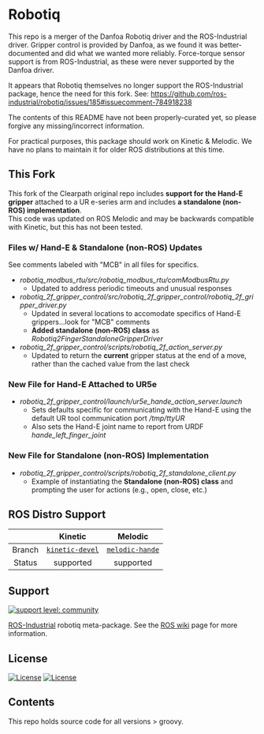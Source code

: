 # Robotiq

This repo is a merger of the Danfoa Robotiq driver and the ROS-Industrial driver.  Gripper control is provided by
Danfoa, as we found it was better-documented and did what we wanted more reliably.  Force-torque sensor support is
from ROS-Industrial, as these were never supported by the Danfoa driver.

It appears that Robotiq themselves no longer support the ROS-Industrial package, hence the need for this fork.
See: https://github.com/ros-industrial/robotiq/issues/185#issuecomment-784918238

The contents of this README have not been properly-curated yet, so please forgive any missing/incorrect information.

For practical purposes, this package should work on Kinetic & Melodic.  We have no plans to maintain it for older ROS
distributions at this time.

## This Fork
This fork of the Clearpath original repo includes **support for the Hand-E gripper** attached to a UR e-series arm and includes **a standalone (non-ROS) implementation**.  
This code was updated on ROS Melodic and may be backwards compatible with Kinetic, but this has not been tested. 

### Files w/ Hand-E & Standalone (non-ROS) Updates
See comments labeled with "MCB" in all files for specifics.
- *robotiq_modbus_rtu/src/robotiq_modbus_rtu/comModbusRtu.py*
  - Updated to address periodic timeouts and unusual responses
- *robotiq_2f_gripper_control/src/robotiq_2f_gripper_control/robotiq_2f_gripper_driver.py*
  - Updated in several locations to accomodate specifics of Hand-E grippers...look for "MCB" comments
  - **Added standalone (non-ROS) class** as *Robotiq2FingerStandaloneGripperDriver*
- *robotiq_2f_gripper_control/scripts/robotiq_2f_action_server.py*
  - Updated to return the **current** gripper status at the end of a move, rather than the cached value from the last check

### New File for Hand-E Attached to UR5e
 - *robotiq_2f_gripper_control/launch/ur5e_hande_action_server.launch*
   - Sets defaults specific for communicating with the Hand-E using the default UR tool communication port */tmp/ttyUR*
   - Also sets the Hand-E joint name to report from URDF *hande_left_finger_joint*

### New File for Standalone (non-ROS) Implementation
- *robotiq_2f_gripper_control/scripts/robotiq_2f_standalone_client.py*
  - Example of instantiating the **Standalone (non-ROS) class** and prompting the user for actions (e.g., open, close, etc.)  

## ROS Distro Support

|         | Kinetic | Melodic |
|:-------:|:-------:|:-------:|
| Branch  | [`kinetic-devel`](https://github.com/mcboyd/robotiq/tree/kinetic-devel) | [`melodic-hande`](https://github.com/mcboyd/robotiq/tree/melodic-hande) |)
| Status  |  supported |  supported |

## Support
[![support level: community](https://img.shields.io/badge/support%20level-community-lightgray.png)](http://rosindustrial.org/news/2016/10/7/better-supporting-a-growing-ros-industrial-software-platform)

[ROS-Industrial][] robotiq meta-package.  See the [ROS wiki][] page for more information.

## License

[![License](https://img.shields.io/badge/License-Apache%202.0-blue.svg)](https://opensource.org/licenses/Apache-2.0)
[![License](https://img.shields.io/badge/License-BSD%203--Clause-blue.svg)](https://opensource.org/licenses/BSD-3-Clause)

## Contents

This repo holds source code for all versions > groovy. 

[ROS-Industrial]: http://www.ros.org/wiki/Industrial
[ROS wiki]: http://ros.org/wiki/robotiq
